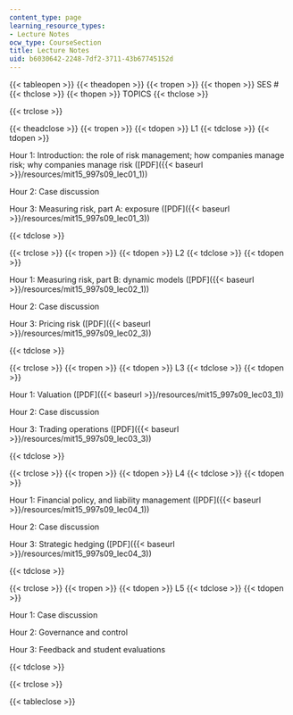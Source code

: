 ```yaml
---
content_type: page
learning_resource_types:
- Lecture Notes
ocw_type: CourseSection
title: Lecture Notes
uid: b6030642-2248-7df2-3711-43b67745152d
---
```


{{< tableopen >}}
{{< theadopen >}}
{{< tropen >}}
{{< thopen >}}
SES #
{{< thclose >}}
{{< thopen >}}
TOPICS
{{< thclose >}}

{{< trclose >}}

{{< theadclose >}}
{{< tropen >}}
{{< tdopen >}}
L1
{{< tdclose >}}
{{< tdopen >}}


Hour 1: Introduction: the role of risk management; how companies manage risk; why companies manage risk ([PDF]({{< baseurl >}}/resources/mit15_997s09_lec01_1))

Hour 2: Case discussion

Hour 3: Measuring risk, part A: exposure ([PDF]({{< baseurl >}}/resources/mit15_997s09_lec01_3))


{{< tdclose >}}

{{< trclose >}}
{{< tropen >}}
{{< tdopen >}}
L2
{{< tdclose >}}
{{< tdopen >}}


Hour 1: Measuring risk, part B: dynamic models ([PDF]({{< baseurl >}}/resources/mit15_997s09_lec02_1))

Hour 2: Case discussion

Hour 3: Pricing risk ([PDF]({{< baseurl >}}/resources/mit15_997s09_lec02_3))


{{< tdclose >}}

{{< trclose >}}
{{< tropen >}}
{{< tdopen >}}
L3
{{< tdclose >}}
{{< tdopen >}}


Hour 1: Valuation ([PDF]({{< baseurl >}}/resources/mit15_997s09_lec03_1))

Hour 2: Case discussion

Hour 3: Trading operations ([PDF]({{< baseurl >}}/resources/mit15_997s09_lec03_3))


{{< tdclose >}}

{{< trclose >}}
{{< tropen >}}
{{< tdopen >}}
L4
{{< tdclose >}}
{{< tdopen >}}


Hour 1: Financial policy, and liability management ([PDF]({{< baseurl >}}/resources/mit15_997s09_lec04_1))

Hour 2: Case discussion

Hour 3: Strategic hedging ([PDF]({{< baseurl >}}/resources/mit15_997s09_lec04_3))


{{< tdclose >}}

{{< trclose >}}
{{< tropen >}}
{{< tdopen >}}
L5
{{< tdclose >}}
{{< tdopen >}}


Hour 1: Case discussion

Hour 2: Governance and control

Hour 3: Feedback and student evaluations


{{< tdclose >}}

{{< trclose >}}

{{< tableclose >}}